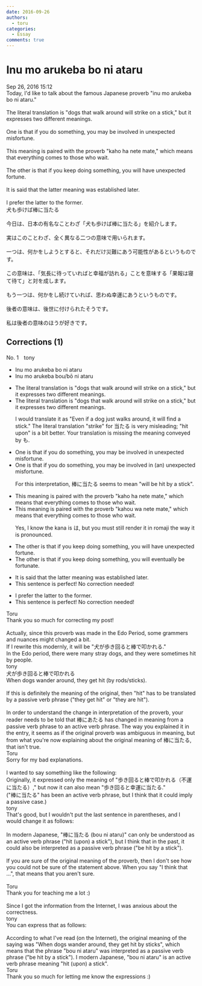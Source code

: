 ```yaml
---
date: 2016-09-26
authors:
  - toru
categories:
  - Essay
comments: true
---
```


# Inu mo arukeba bo ni ataru
<div class="date">Sep 26, 2016 15:12</div>
<div id="post"><div id="body_show_ori">
Today, I'd like to talk about the famous Japanese proverb "inu mo arukeba bo ni ataru."<br/><br/>The literal translation is "dogs that walk around will strike on a stick," but it expresses two different meanings.<br/><br/>One is that if you do something, you may be involved in unexpected misfortune.<br/><br/>This meaning is paired with the proverb "kaho ha nete mate," which means that everything comes to those who wait.<br/><br/>The other is that if you keep doing something, you will have unexpected fortune.<br/><br/>It is said that the latter meaning was established later.<br/><br/>I prefer the latter to the former.
</div></div>

<!-- more -->

<div id="post_ja"><div id="body_show_mo">
犬も歩けば棒に当たる<br/><br/>今日は、日本の有名なことわざ「犬も歩けば棒に当たる」を紹介します。<br/><br/>実はこのことわざ、全く異なる二つの意味で用いられます。<br/><br/>一つは、何かをしようとすると、それだけ災難にあう可能性があるというものです。<br/><br/>この意味は、「気長に待っていればと幸福が訪れる」ことを意味する「果報は寝て待て」と対を成します。<br/><br/>もう一つは、何かをし続けていれば、思わぬ幸運にあうというものです。<br/><br/>後者の意味は、後世に付けられたそうです。<br/><br/>私は後者の意味のほうが好きです。
</div></div>

## Corrections (1)
<div id="block"><div class="first_name"> No. 1　<span class="just_name">tony</span></div><div id="block2">
<ul class="correction_field">
<li class="incorrect">Inu mo arukeba bo ni ataru</li>
<li class="corrected correct">
Inu mo arukeba bo<span class="f_blue">u</span>/b<span class="f_blue">ō</span> ni ataru
</li>
</ul>
<ul class="correction_field">
<li class="incorrect">The literal translation is "dogs that walk around will strike on a stick," but it expresses two different meanings.</li>
<li class="corrected correct">
The literal translation is "dogs that walk around will strike on a stick," but it expresses two different meanings.
<p class="correction_comment">I would translate it as "Even if a dog just walks around, it will find a stick." The literal translation "strike" for 当たる is very misleading; "hit upon" is a bit better. Your translation is missing the meaning conveyed by も.</p>
</li>
</ul>
<ul class="correction_field">
<li class="incorrect">One is that if you do something, you may be involved in unexpected misfortune.</li>
<li class="corrected correct">
One is that if you do something, you may be involved in (an) unexpected misfortune.
<p class="correction_comment">For this interpretation, 棒に当たる seems to mean "will be hit by a stick".</p>
</li>
</ul>
<ul class="correction_field">
<li class="incorrect">This meaning is paired with the proverb "kaho ha nete mate," which means that everything comes to those who wait.</li>
<li class="corrected correct">
This meaning is paired with the proverb "kaho<span class="f_blue">u</span> <span class="f_red">wa</span> nete mate," which means that everything comes to those who wait.
<p class="correction_comment">Yes, I know the kana is は, but you must still render it in romaji the way it is pronounced.</p>
</li>
</ul>
<ul class="correction_field">
<li class="incorrect">The other is that if you keep doing something, you will have unexpected fortune.</li>
<li class="corrected correct">
The other is that if you keep doing something, you will <span class="f_blue">eventually be fortunate</span>.
</li>
</ul>
<ul class="correction_field">
<li class="incorrect">It is said that the latter meaning was established later.</li>
<li class="corrected perfect">This sentence is perfect! No correction needed!</li>
</ul>
<ul class="correction_field">
<li class="incorrect">I prefer the latter to the former.</li>
<li class="corrected perfect">This sentence is perfect! No correction needed!</li>
</ul>
</div><div class="name"><span class="just_name">Toru</span><br>
Thank you so much for correcting my post!<br/><br/>Actually, since this proverb was made in the Edo Period, some grammers and nuances might changed a bit.<br/>If I rewrite this modernly, it will be "犬が歩き回ると棒で叩かれる."<br/>In the Edo period, there were many stray dogs, and they were sometimes hit by people.
</div>
<div class="name"><span class="just_name">tony</span><br>
犬が歩き回ると棒で叩かれる<br/>When dogs wander around, they get hit (by rods/sticks).<br/><br/>If this is definitely the meaning of the original, then "hit" has to be translated by a passive verb phrase ("they get hit" or "they are hit").<br/><br/>In order to understand the change in interpretation of the proverb, your reader needs to be told that 棒にあたる has changed in meaning from a passive verb phrase to an active verb phrase. The way you explained it in the entry, it seems as if the original proverb was  ambiguous in meaning, but from what you're now explaining about the original meaning of 棒に当たる, that isn't true.
</div>
<div class="name"><span class="just_name">Toru</span><br>
Sorry for my bad explanations.<br/><br/>I wanted to say something like the following:<br/>Originally, it expressed only the meaning of "歩き回ると棒で叩かれる（不運に当たる）," but now it can also mean "歩き回ると幸運に当たる."<br/>("棒に当たる" has been an active verb phrase, but I think that it could imply a passive case.)
</div>
<div class="name"><span class="just_name">tony</span><br>
That's good, but I wouldn't put the last sentence in parentheses, and I would change it as follows:<br/><br/>In modern Japanese, "棒に当たる (bou ni ataru)" can only be understood as an active verb phrase ("hit (upon) a stick"), but I think that in the past, it could also be interpreted as a passive verb phrase ("be hit by a stick").<br/><br/>If you are sure of the original meaning of the proverb, then I don't see how you could not be sure of the statement above. When you say "I think that ...", that means that you aren't sure.<br/><br/>
</div>
<div class="name"><span class="just_name">Toru</span><br>
Thank you for teaching me a lot :)<br/><br/>Since I got the information from the Internet, I was anxious about the correctness.
</div>
<div class="name"><span class="just_name">tony</span><br>
You can express that as follows:<br/><br/>According to what I've read (on the Internet), the original meaning of the saying was "When dogs wander around, they get hit by sticks", which means that the phrase "bou ni ataru" was interpreted as a passive verb phrase ("be hit by a stick"). I modern Japanese, "bou ni ataru" is an active verb phrase meaning "hit (upon) a stick".
</div>
<div class="name"><span class="just_name">Toru</span><br>
Thank you so much for letting me know the expressions :)
</div>
</div>
